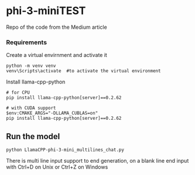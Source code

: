 # phi-3-miniTEST

Repo of the code from the Medium article

### Requirements
Create a virtual envirnment and activate it
```
python -m venv venv
venv\Scripts\activate  #to activate the virtual environment
```

Install llama-cpp-python
```
# for CPU
pip install llama-cpp-python[server]==0.2.62

# with CUDA support
$env:CMAKE_ARGS="-DLLAMA_CUBLAS=on"
pip install llama-cpp-python[server]==0.2.62
```


## Run the model
```
python LlamaCPP-phi-3-mini_multilines_chat.py
```

There is multi line input support
to end generation, on a blank line end input with Ctrl+D on Unix or Ctrl+Z on Windows
